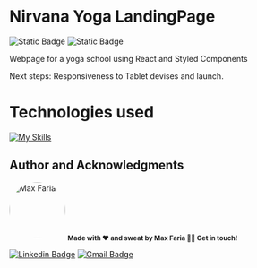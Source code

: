 # Nirvana Yoga LandingPage
![Static Badge](https://img.shields.io/badge/status-under_construction-yellow)
![Static Badge](https://img.shields.io/badge/React-green)


Webpage for a yoga school using React and Styled Components

Next steps: Responsiveness to Tablet devises and launch. 

# Technologies used

[![My Skills](https://skillicons.dev/icons?i=ts,react,styledcomponents,aws,figma)](https://skillicons.dev)

## Author and Acknowledgments

<a>
 <img style="border-radius: 50%;" src="https://avatars.githubusercontent.com/u/127763619?s=400&u=e41acd5947731c4604b1b0fd518426939e6bfdf8&v=4" width="100px;" alt="Max Faria"/>
 <sub><b> Made with ❤️ and sweat by Max Faria 👋🏽 Get in touch!</b></sub></a> <a></a>
 <br />

[![Linkedin Badge](https://img.shields.io/badge/-Max-blue?style=flat-square&logo=Linkedin&logoColor=white)](https://www.linkedin.com/in/max-faria-b212801ba/)
[![Gmail Badge](https://img.shields.io/badge/-mxxfaria@gmail.com-c14438?style=flat-square&logo=Gmail&logoColor=white&link=mailto:mxxfaria@gmail.com)](mailto:mxxfaria@gmail.com)

